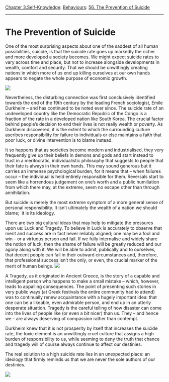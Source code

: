 [Chapter 3.Self-Knowledge](https://www.theschooloflife.com/thebookoflife/category/self-knowledge/): [Behaviours](https://www.theschooloflife.com/thebookoflife/category/self-knowledge/behaviours/): [56. The Prevention of Suicide](https://www.theschooloflife.com/thebookoflife/the-prevention-of-suicide/)

* * *

# The Prevention of Suicide

One of the most surprising aspects about one of the saddest of all human possibilities, suicide, is that the suicide rate goes up markedly the richer and more developed a society becomes. We might expect suicide rates to vary across time and place, but not to increase alongside developments in wealth, comfort and security. That we should be unwittingly creating nations in which more of us end up killing ourselves at our own hands appears to negate the whole purpose of economic growth.

![](http://www.lawebtv.it/v2/wp-content/uploads/2016/06/china-is-reforming-their-insanely-hard-gaokao-college-entrance-exam.jpg)

Nevertheless, the disturbing connection was first conclusively identified towards the end of the 19th century by the leading French sociologist, Emile Durkheim – and has continued to be noted ever since. The suicide rate of an undeveloped country like the Democratic Republic of the Congo is a fraction of the rate in a developed nation like South Korea. The crucial factor behind people’s decision to end their lives is not really wealth or poverty. As Durkheim discovered, it is the extent to which the surrounding culture ascribes responsibility for failure to individuals or else maintains a faith that poor luck, or divine intervention is to blame instead.

It so happens that as societies become modern and industrialised, they very frequently give up their beliefs in demons and gods and start instead to trust in a meritocratic, individualistic philosophy that suggests to people that their fate is always in their own hands. This may sound generous but it carries an immense psychological burden, for it means that – when failures occur – the individual is held entirely responsible for them. Reversals start to seem like a horrendous judgement on one’s worth and a public humiliation from which there may, at the extreme, seem no escape other than through annihilation.

But suicide is merely the most extreme symptom of a more general sense of personal responsibility. It isn’t ultimately the wealth of a nation we should blame; &nbsp;it is its ideology.

There are two big cultural ideas that may help to mitigate the pressures upon us: Luck and Tragedy. To believe in Luck is accurately to observe that merit and success are in fact never reliably aligned; one may be a fool and win – or a virtuous person and fail. If we fully internalise and widely share the notion of luck, then the shame of failure will be greatly reduced and our agony along with it. We will be able to admit, publically and to ourselves, that decent people can fail in their outward circumstances and, therefore, that professional success isn’t the only, or even, the crucial marker of the merit of human beings. ![](http://ichef.bbci.co.uk/wwfeatures/wm/live/1280_640/images/live/p0/37/bk/p037bktv.jpg)

A Tragedy, as it originated in Ancient Greece, is the story of a capable and intelligent person who happens to make a small mistake – which, however, leads to appalling consequences. The point of presenting such stories in very public ways (at Greek festivals the entire community had to attend) was to continually renew acquaintance with a hugely important idea: that one can be a likeable, even admirable person, and end up in an utterly desperate situation. Tragedy is the careful telling of how disaster can come into the lives of people like (or even a bit nicer) than us. They – and hence we – are always deserving of compassion rather than contempt.

Durkheim knew that it is not prosperity by itself that increases the suicide rate, the toxic element is an unwittingly cruel culture that assigns a high burden of responsibility to us, while seeming to deny the truth that chance and tragedy will of course always continue to affect our destinies.

The real solution to a high suicide rate lies in an unexpected place: an ideology that firmly reminds us that we are never the sole authors of our destinies.

[![](https://img.youtube.com/vi/fhdsaep40fU/0.jpg)](https://www.youtube.com/embed/fhdsaep40fU '')
